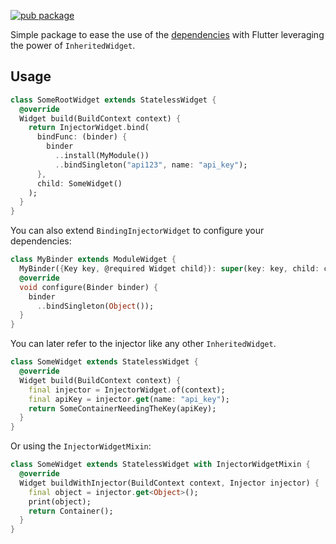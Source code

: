 [![pub package](https://img.shields.io/pub/v/dependencies_flutter.svg)](https://pub.dartlang.org/packages/dependencies_flutter)


Simple package to ease the use of the [dependencies](https://pub.dartlang.org/packages/dependencies) with Flutter
leveraging the power of `InheritedWidget`. 

## Usage

```dart
class SomeRootWidget extends StatelessWidget {
  @override
  Widget build(BuildContext context) {
    return InjectorWidget.bind(
      bindFunc: (binder) {
        binder
          ..install(MyModule())
          ..bindSingleton("api123", name: "api_key");
      },
      child: SomeWidget()
    );
  }
}
```

You can also extend `BindingInjectorWidget` to configure your dependencies:

```dart
class MyBinder extends ModuleWidget {
  MyBinder({Key key, @required Widget child}): super(key: key, child: child);
  @override
  void configure(Binder binder) {
    binder
      ..bindSingleton(Object());
  }
}
```

You can later refer to the injector like any other `InheritedWidget`.

```dart
class SomeWidget extends StatelessWidget {
  @override
  Widget build(BuildContext context) {
    final injector = InjectorWidget.of(context);
    final apiKey = injector.get(name: "api_key");
    return SomeContainerNeedingTheKey(apiKey);
  }
}
```

Or using the `InjectorWidgetMixin`:

```dart
class SomeWidget extends StatelessWidget with InjectorWidgetMixin {
  @override
  Widget buildWithInjector(BuildContext context, Injector injector) {
    final object = injector.get<Object>();
    print(object);
    return Container();
  }
}
```